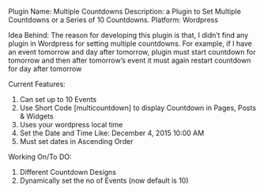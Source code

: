 Plugin Name: Multiple Countdowns
Description: a Plugin to Set Multiple Countdowns or a Series of 10 Countdowns.
Platform: Wordpress

Idea Behind:
The reason for developing this plugin is that, I didn’t find any plugin in Wordpress for setting multiple countdowns. For example, if I have an event tomorrow and day after tomorrow, plugin must start countdown for tomorrow and then after tomorrow’s event it must again restart countdown for day after tomorrow

Current Features:
1) Can set up to 10 Events
2) Use Short Code [multicountdown] to display Countdown in Pages, Posts & Widgets
3) Uses your wordpress local time
4) Set the Date and Time Like: December 4, 2015 10:00 AM
5) Must set dates in Ascending Order

Working On/To DO:
1) Different Countdown Designs
2) Dynamically set the no of Events (now default is 10)

